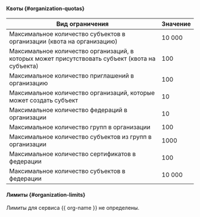 #### Квоты {#organization-quotas}

Вид ограничения | Значение
----- | -----
Максимальное количество субъектов в организации (квота на организацию) | 10 000
Максимальное количество организаций, в которых может присутствовать субъект (квота на субъекта) | 100
Максимальное количество приглашений в организацию | 100
Максимальное количество организаций, которые может создать субъект | 10
Максимальное количество федераций в организации | 10
Максимальное количество групп в организации | 100
Максимальное количество субъектов из групп в организации | 1000
Максимальное количество сертификатов в федерации | 100
Максимальное количество субъектов в федерации | 10 000

#### Лимиты {#organization-limits}

Лимиты для сервиса {{ org-name }} не определены.